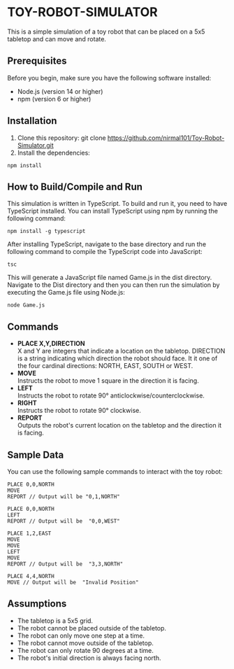 # TOY-ROBOT-SIMULATOR
This is a simple simulation of a toy robot that can be placed on a 5x5 tabletop and can move and rotate.

## Prerequisites
Before you begin, make sure you have the following software installed:

* Node.js (version 14 or higher)
* npm (version 6 or higher)
## Installation
1. Clone this repository: git clone https://github.com/nirmal101/Toy-Robot-Simulator.git
2. Install the dependencies: 
```
npm install
```
## How to Build/Compile and Run
This simulation is written in TypeScript. To build and run it, you need to have TypeScript installed. You can install TypeScript using npm by running the following command:
```
npm install -g typescript
```
After installing TypeScript, navigate to the base directory and run the following command to compile the TypeScript code into JavaScript:
```
tsc
```
This will generate a JavaScript file named Game.js in the dist directory. Navigate to the Dist directory and then you can then run the simulation by executing the Game.js file using Node.js:

```
node Game.js
```

## Commands
* **PLACE X,Y,DIRECTION**    
X and Y are integers that indicate a location on the tabletop.
DIRECTION is a string indicating which direction the robot should face. It it one of the four cardinal directions: NORTH, EAST, SOUTH or WEST.
* **MOVE**  
Instructs the robot to move 1 square in the direction it is facing.
* **LEFT**  
Instructs the robot to rotate 90° anticlockwise/counterclockwise.
* **RIGHT**  
Instructs the robot to rotate 90° clockwise.
* **REPORT**  
Outputs the robot's current location on the tabletop and the direction it is facing.
## Sample Data
You can use the following sample commands to interact with the toy robot:
```
PLACE 0,0,NORTH
MOVE
REPORT // Output will be "0,1,NORTH"

PLACE 0,0,NORTH
LEFT
REPORT // Output will be  "0,0,WEST"

PLACE 1,2,EAST
MOVE
MOVE
LEFT
MOVE
REPORT // Output will be  "3,3,NORTH"

PLACE 4,4,NORTH
MOVE // Output will be  "Invalid Position"
```


## Assumptions
* The tabletop is a 5x5 grid.
* The robot cannot be placed outside of the tabletop.
* The robot can only move one step at a time.
* The robot cannot move outside of the tabletop.
* The robot can only rotate 90 degrees at a time.
* The robot's initial direction is always facing north.
